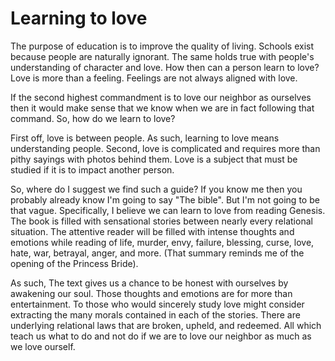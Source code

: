 
# Learning to love

The purpose of education is to improve the quality of living. Schools exist because people are naturally ignorant. The same holds true with people's understanding of character and love. How then can a person learn to love? Love is more than a feeling. Feelings are not always aligned with love.

If the second highest commandment is to love our neighbor as ourselves then it would make sense that we know when we are in fact following that command.
So, how do we learn to love?

First off, love is between people. As such, learning to love means understanding people. Second, love is complicated and requires more than pithy sayings with photos behind them. Love is a subject that must be studied if it is to impact another person.

So, where do I suggest we find such a guide? If you know me then you probably already know I'm going to say "The bible". But I'm not going to be that vague. Specifically, I believe we can learn to love from reading Genesis. The book is filled with sensational stories between nearly every relational situation. The attentive reader will be filled with intense thoughts and emotions while reading of life, murder, envy, failure, blessing, curse, love, hate, war, betrayal, anger, and more. (That summary reminds me of the opening of the Princess Bride).

As such, The text gives us a chance to be honest with ourselves by awakening our soul. Those thoughts and emotions are for more than entertainment. To those who would sincerely study love might consider extracting the many morals contained in each of the stories. There are underlying relational laws that are broken, upheld, and redeemed. All which teach us what to do and not do if we are to love our neighbor as much as we love ourself.